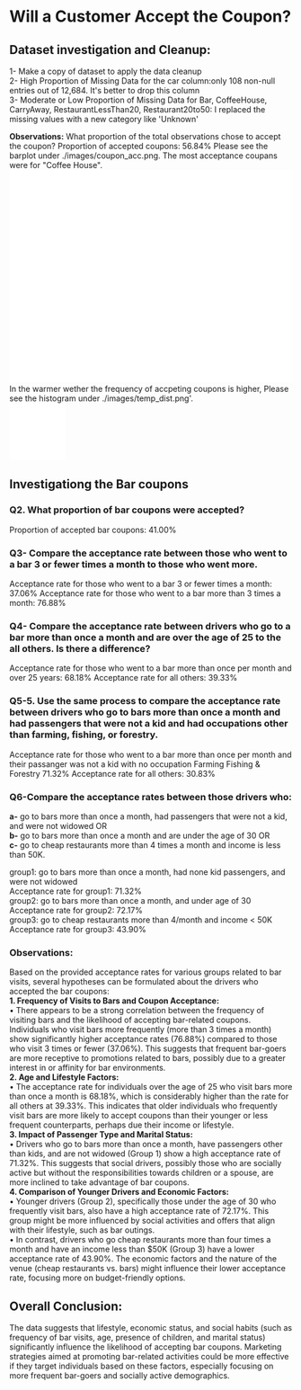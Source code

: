 # Will a Customer Accept the Coupon?

## Dataset investigation and Cleanup:
1- Make a copy of dataset to apply the data cleanup  
2- High Proportion of Missing Data for the car column:only 108 non-null entries out of 12,684. It's better to drop this column  
3- Moderate or Low Proportion of Missing Data for Bar, CoffeeHouse, CarryAway, RestaurantLessThan20, Restaurant20to50: I replaced the missing values with a new category like 'Unknown'  

**Observations:**
What proportion of the total observations chose to accept the coupon? Proportion of accepted coupons: 56.84%
Please see the barplot under ./images/coupon_acc.png. The most acceptance coupans were for "Coffee House".  
![alt text](assignment_5_1_starter/images/coupon_acc.png)  
In the warmer wether the frequency of accpeting coupons is higher, Please see the histogram under ./images/temp_dist.png'.  
<img src="assignment_5_1_starter/images/temp_dist.png"  width="100" height="100">  


## Investigationg the Bar coupons
### Q2. What proportion of bar coupons were accepted?  
Proportion of accepted bar coupons: 41.00%

### Q3- Compare the acceptance rate between those who went to a bar 3 or fewer times a month to those who went more.
Acceptance rate for those who went to a bar 3 or fewer times a month: 37.06%
Acceptance rate for those who went to a bar more than 3 times a month: 76.88%

### Q4- Compare the acceptance rate between drivers who go to a bar more than once a month and are over the age of 25 to the all others. Is there a difference?
Acceptance rate for those who went to a bar more than once per month and over 25 years:    68.18%
Acceptance rate for all others: 39.33%

### Q5-5. Use the same process to compare the acceptance rate between drivers who go to bars more than once a month and had passengers that were not a kid and had occupations other than farming, fishing, or forestry. 
Acceptance rate for those who went to a bar more than once per month and their passanger was not a kid with no occupation Farming Fishing & Forestry     71.32%
Acceptance rate for all others: 30.83%

### Q6-Compare the acceptance rates between those drivers who:
**a-** go to bars more than once a month, had passengers that were not a kid, and were not widowed OR  
**b-** go to bars more than once a month and are under the age of 30 OR  
**c-** go to cheap restaurants more than 4 times a month and income is less than 50K.  

group1: go to bars more than once a month, had none kid passengers, and were not widowed  
Acceptance rate for group1: 71.32%  
group2:  go to bars more than once a month, and under age of 30  
Acceptance rate for group2: 72.17%  
group3: go to cheap restaurants more than 4/month and income < 50K  
Acceptance rate for group3: 43.90%  


### Observations:
Based on the provided acceptance rates for various groups related to bar visits, several hypotheses can be formulated about the drivers who accepted the bar coupons:  
**1.	Frequency of Visits to Bars and Coupon Acceptance:**  
•	There appears to be a strong correlation between the frequency of visiting bars and the likelihood of accepting bar-related coupons. Individuals who visit bars more frequently (more than 3 times a month) show significantly higher acceptance rates (76.88%) compared to those who visit 3 times or fewer (37.06%). This suggests that frequent bar-goers are more receptive to promotions related to bars, possibly due to a greater interest in or affinity for bar environments.  
**2.	Age and Lifestyle Factors:**  
•	The acceptance rate for individuals over the age of 25 who visit bars more than once a month is 68.18%, which is considerably higher than the rate for all others at 39.33%. This indicates that older individuals who frequently visit bars are more likely to accept coupons than their younger or less frequent counterparts, perhaps due their income or lifestyle.  
**3.	Impact of Passenger Type and Marital Status:**  
•	Drivers who go to bars more than once a month, have passengers other than kids, and are not widowed (Group 1) show a high acceptance rate of 71.32%. This suggests that social drivers, possibly those who are socially active but without the responsibilities towards children or a spouse, are more inclined to take advantage of bar coupons.  
**4.	Comparison of Younger Drivers and Economic Factors:**  
•	Younger drivers (Group 2), specifically those under the age of 30 who frequently visit bars, also have a high acceptance rate of 72.17%. This group might be more influenced by social activities and offers that align with their lifestyle, such as bar outings.  
•	In contrast, drivers who go cheap restaurants more than four times a month and have an income less than $50K (Group 3) have a lower acceptance rate of 43.90%. The economic factors and the nature of the venue (cheap restaurants vs. bars) might influence their lower acceptance rate, focusing more on budget-friendly options.  

## Overall Conclusion:  
The data suggests that lifestyle, economic status, and social habits (such as frequency of bar visits, age, presence of children, and marital status) significantly influence the likelihood of accepting bar coupons. Marketing strategies aimed at promoting bar-related activities could be more effective if they target individuals based on these factors, especially focusing on more frequent bar-goers and socially active demographics.  

